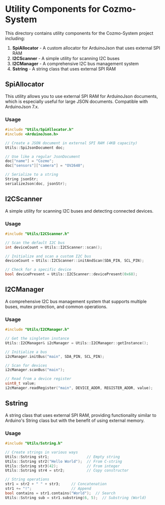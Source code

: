 # Utility Components for Cozmo-System

This directory contains utility components for the Cozmo-System project including:

1. **SpiAllocator** - A custom allocator for ArduinoJson that uses external SPI RAM
2. **I2CScanner** - A simple utility for scanning I2C buses
3. **I2CManager** - A comprehensive I2C bus management system
4. **Sstring** - A string class that uses external SPI RAM

## SpiAllocator

This utility allows you to use external SPI RAM for ArduinoJson documents, which is especially useful for large JSON documents. Compatible with ArduinoJson 7.x.

### Usage

```cpp
#include "Utils/SpiAllocator.h"
#include <ArduinoJson.h>

// Create a JSON document in external SPI RAM (4KB capacity)
Utils::SpiJsonDocument doc;

// Use like a regular JsonDocument
doc["name"] = "Cozmo";
doc["sensors"]["camera"] = "OV2640";

// Serialize to a string
String jsonStr;
serializeJson(doc, jsonStr);
```

## I2CScanner

A simple utility for scanning I2C buses and detecting connected devices.

### Usage

```cpp
#include "Utils/I2CScanner.h"

// Scan the default I2C bus
int deviceCount = Utils::I2CScanner::scan();

// Initialize and scan a custom I2C bus
deviceCount = Utils::I2CScanner::initAndScan(SDA_PIN, SCL_PIN);

// Check for a specific device
bool devicePresent = Utils::I2CScanner::devicePresent(0x68);
```

## I2CManager

A comprehensive I2C bus management system that supports multiple buses, mutex protection, and common operations.

### Usage

```cpp
#include "Utils/I2CManager.h"

// Get the singleton instance
Utils::I2CManager& i2cManager = Utils::I2CManager::getInstance();

// Initialize a bus
i2cManager.initBus("main", SDA_PIN, SCL_PIN);

// Scan for devices
i2cManager.scanBus("main");

// Read from a device register
uint8_t value;
i2cManager.readRegister("main", DEVICE_ADDR, REGISTER_ADDR, value);
```

## Sstring

A string class that uses external SPI RAM, providing functionality similar to Arduino's String class but with the benefit of using external memory.

### Usage

```cpp
#include "Utils/Sstring.h"

// Create strings in various ways
Utils::Sstring str1;                 // Empty string
Utils::Sstring str2("Hello World");  // From C-string
Utils::Sstring str3(42);             // From integer
Utils::Sstring str4 = str2;          // Copy constructor

// String operations
str1 = str2 + " " + str3;     // Concatenation
str1 += "!";                  // Append
bool contains = str1.contains("World");  // Search
Utils::Sstring sub = str1.substring(6, 5);  // Substring (World)
```
